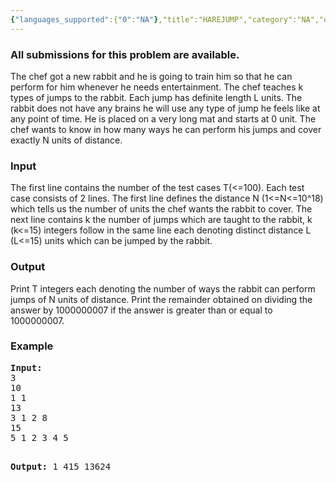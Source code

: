 ```yaml
---
{"languages_supported":{"0":"NA"},"title":"HAREJUMP","category":"NA","old_version":true,"problem_code":"HAREJUMP","tags":{"0":"NA"},"layout":"problem"}
---
```


<h3> All submissions for this problem are available. </h3><p>The chef got a new rabbit and he is going to train him so that he can perform for him whenever he needs entertainment. The chef teaches k types of jumps to the rabbit. Each jump has definite length L units. The rabbit does not have any brains he will use any type of jump he feels like at any point of time. He is placed on a very long mat and starts at 0 unit. The chef wants to know in how many ways he can perform his jumps and cover exactly N units of distance.</p>
<h3>Input</h3>
<p>The first line contains the number of the test cases T(&lt;=100). Each test case consists of 2 lines. The first line defines the distance N (1&lt;=N&lt;=10^18) which tells us the number of units the chef wants the rabbit to cover. The next line contains k the number of jumps which are taught to the rabbit, k (k&lt;=15) integers follow in the same line each denoting distinct distance L (L&lt;=15) units which can be jumped by the rabbit.</p>
<h3>Output</h3>
<p>Print T integers each denoting the number of ways the rabbit can perform jumps of N units of distance. Print the remainder obtained on dividing the answer by 1000000007 if the answer is greater than or equal to 1000000007.</p>
<h3>Example</h3>
<pre><b>Input:</b>
3
10
1 1
13
3 1 2 8
15
5 1 2 3 4 5



<b>Output:</b>
1
415
13624
</pre>
<p></p>    